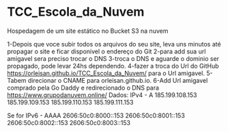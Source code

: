 # TCC_Escola_da_Nuvem
Hospedagem de um site estático no Bucket S3 na nuvem


1-Depois que voce subir todos os arquivos do seu site, leva uns minutos até propagar o site e ficar disponivel o endereço do Git
2-para add sua url amigavel sera preciso trocar o DNS
3-troca o DNS e aguarde o dominio ser propagado, pode levar 24hs dependendo.
4-fazer a troca do Url do GitHub https://orleisan.github.io/TCC_Escola_da_Nuvem/ para o Url amigavel.
5-Tabem direcionar o CNAME para orleisan.github.io.
6-Add Url amigavel comprado pela Go Daddy e redirecionado o DNS para https://www.grupodanuvem.online/
Dados:
IPv4 - A
185.199.108.153
185.199.109.153
185.199.110.153
185.199.111.153

Se for IPv6 - AAAA
2606:50c0:8000::153
2606:50c0:8001::153
2606:50c0:8002::153
2606:50c0:8003::153
